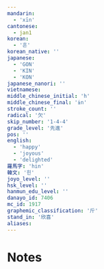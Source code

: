 ```yaml
---
mandarin:
  - 'xīn'
cantonese:
  - jan1
korean:
  - '흔'
korean_native: ''
japanese:
  - 'GON'
  - 'KIN'
  - 'KON'
japanese_nanori: ''
vietnamese:
middle_chinese_initial: 'h'
middle_chinese_final: 'ɨn'
stroke_count: ''
radical: '欠'
skip_number: '1-4-4'
grade_level: '先進'
pos: ''
english:
  - 'happy'
  - 'joyous'
  - 'delighted'
羅馬字: 'hin'
韓文: '힌'
joyo_level: ''
hsk_level: ''
hanmun_edu_level: ''
danayo_id: 7406
mc_id: 1917
graphemic_classification: '斤'
stand_in: '欣喜'
aliases:
---
```


# Notes

